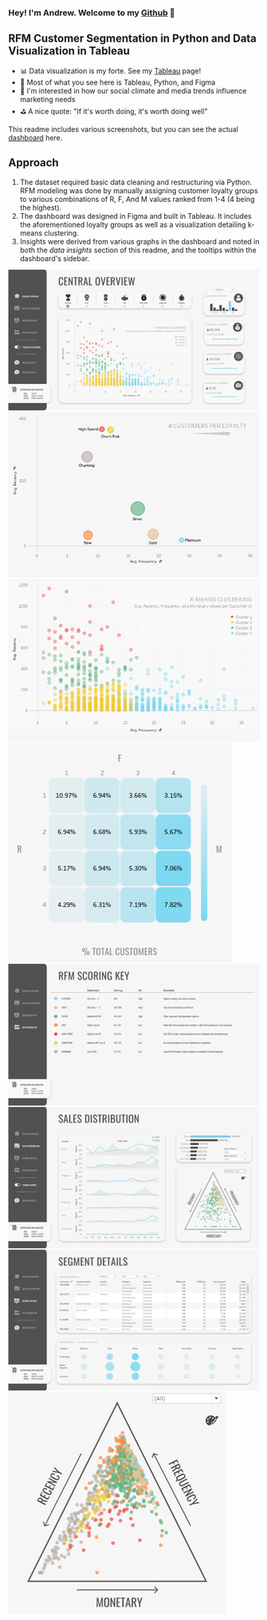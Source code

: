 ### Hey! I'm Andrew. Welcome to my [Github] 👋

## RFM Customer Segmentation in Python and Data Visualization in Tableau

- 📊 Data visualization is my forte. See my [Tableau] page! 
- 🚀 Most of what you see here is Tableau, Python, and Figma
- 🧠 I'm interested in how our social climate and media trends influence marketing needs
- ⛳ A nice quote: "If it's worth doing, it's worth doing well"

This readme includes various screenshots, but you can see the actual [dashboard] here.

## Approach

1. The dataset required basic data cleaning and restructuring via Python. RFM modeling was done by manually assigning customer loyalty groups to various combinations of R, F, And M values ranked from 1-4 (4 being the highest).
2. The dashboard was designed in Figma and built in Tableau. It includes the aforementioned loyalty groups as well as a visualization detailing k-means clustering.
3. Insights were derived from various graphs in the dashboard and noted in both the *data insights* section of this readme, and the tooltips within the dashboard's sidebar.

![](Dashboard_Screenshots/central_overview.png)
![](Dashboard_Screenshots/loyalty_groups.png)
![](Dashboard_Screenshots/kmeans_clustering.png)
![](Dashboard_Screenshots/rfm_matrix.png)
![](Dashboard_Screenshots/rfm_scoring_key.png)
![](Dashboard_Screenshots/sales_distribution.png)
![](Dashboard_Screenshots/segment_details.png)
![](Dashboard_Screenshots/ternary_graph.png)


</details>









[Tableau]: https://public.tableau.com/app/profile/andrew.bruening
[Github]: https://github.com/andrewbruening 
[dashboard]: https://public.tableau.com/app/profile/andrew.bruening/viz/SampleSuperstoreRFMCustomerSegmentation/CentralDB